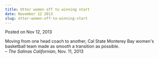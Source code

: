 ```yaml
---
title: Otter women off to winning start
date: November 12 2013
slug: otter-women-off-to-winning-start
---
```


 



<span class="date">Posted on Nov 12, 2013    </span>
<p>Moving from one head coach to another, Cal State Monterey Bay
women&apos;s basketball team made as smooth a transition as
possible.<br>
&#x2013; <em>The Salinas Californian</em>, Nov. 11, 2013</br></p>





 
